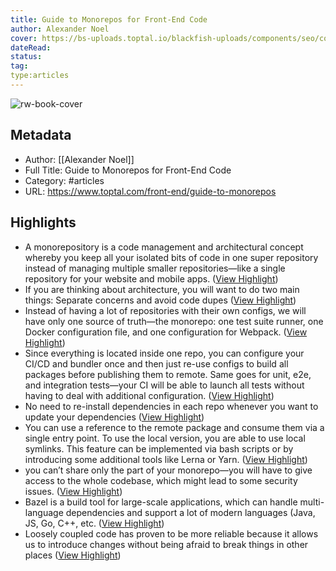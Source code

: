 ```yaml
---
title: Guide to Monorepos for Front-End Code
author: Alexander Noel
cover: https://bs-uploads.toptal.io/blackfish-uploads/components/seo/content/og_image_file/og_image/777662/guide-to-monorepos-fa73089d7b8fb09108d6433140e040ab.png
dateRead: 
status: 
tag: 
type:articles
---
```

![rw-book-cover](https://bs-uploads.toptal.io/blackfish-uploads/components/seo/content/og_image_file/og_image/777662/guide-to-monorepos-fa73089d7b8fb09108d6433140e040ab.png)

## Metadata
- Author: [[Alexander Noel]]
- Full Title: Guide to Monorepos for Front-End Code
- Category: #articles
- URL: https://www.toptal.com/front-end/guide-to-monorepos

## Highlights
- A monorepository is a code management and architectural concept whereby you keep all your isolated bits of code in one super repository instead of managing multiple smaller repositories—like a single repository for your website and mobile apps. ([View Highlight](https://read.readwise.io/read/01gpe60e70eze42cs6x0g2knx8))
- If you are thinking about architecture, you will want to do two main things: Separate concerns and avoid code dupes ([View Highlight](https://read.readwise.io/read/01gpg52rt9a5wk6nr6n00vzwfd))
- Instead of having a lot of repositories with their own configs, we will have only one source of truth—the monorepo: one test suite runner, one Docker configuration file, and one configuration for Webpack. ([View Highlight](https://read.readwise.io/read/01gpg69bxqq99paqg70jyzhph4))
- Since everything is located inside one repo, you can configure your CI/CD and bundler once and then just re-use configs to build all packages before publishing them to remote. Same goes for unit, e2e, and integration tests—your CI will be able to launch all tests without having to deal with additional configuration. ([View Highlight](https://read.readwise.io/read/01gpg6b1n08dyg5t39hp4rqtxf))
- No need to re-install dependencies in each repo whenever you want to update your dependencies ([View Highlight](https://read.readwise.io/read/01gpg6en0ycx2kxwnhdgtgvsqa))
- You can use a reference to the remote package and consume them via a single entry point. To use the local version, you are able to use local symlinks. This feature can be implemented via bash scripts or by introducing some additional tools like Lerna or Yarn. ([View Highlight](https://read.readwise.io/read/01gpg6fp5h5g8gjvgpw3kqhb02))
- you can’t share only the part of your monorepo—you will have to give access to the whole codebase, which might lead to some security issues. ([View Highlight](https://read.readwise.io/read/01gpg6ggpyvskvm36txrgzjhyw))
- Bazel is a build tool for large-scale applications, which can handle multi-language dependencies and support a lot of modern languages (Java, JS, Go, C++, etc. ([View Highlight](https://read.readwise.io/read/01gpg6kv7gvtxcq8em8f1xxdwk))
- Loosely coupled code has proven to be more reliable because it allows us to introduce changes without being afraid to break things in other places ([View Highlight](https://read.readwise.io/read/01gpg6p0d20411j9hkccvw6022))

